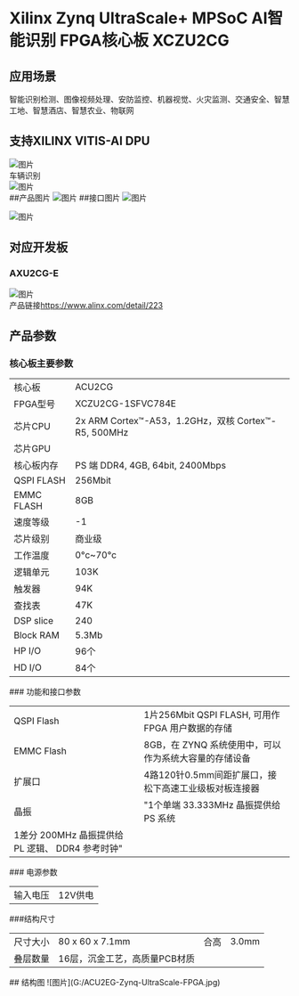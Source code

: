 # Xilinx Zynq UltraScale+ MPSoC AI智能识别 FPGA核心板 XCZU2CG
## 应用场景
智能识别检测、图像视频处理、安防监控、机器视觉、火灾监测、交通安全、智慧工地、智慧酒店、智慧农业、物联网   
## 支持XILINX VITIS-AI DPU  
![图片](G:/AI-2.jpg)   
车辆识别  
![图片](G:/AI-3.jpg)   
##产品图片
![图片](G:/ACU2CG.jpg) 
##接口图片
![图片](G:/1665212823906926.jpg)
    
![图片](G:/ACU2CG3EGCN2.jpg)  
## 对应开发板
### AXU2CG-E
![图片](G:/AXU3EG-750.jpg)    
产品链接<https://www.alinx.com/detail/223>

## 产品参数
### 核心板主要参数
<table>
    <tr>
        <td>核心板</td>
        <td>ACU2CG</td>
    </tr>
    <tr>
        <td>FPGA型号</td>
        <td>XCZU2CG-1SFVC784E</td>
    </tr>
    <tr>
        <td>芯片CPU</td>
        <td>2x ARM Cortex™-A53，1.2GHz，双核 Cortex™-R5, 500MHz</td>
    </tr>
    <tr>
        <td>芯片GPU</td>
        <td></td>
    </tr>
    <tr>
        <td>核心板内存</td>
        <td>PS 端 DDR4, 4GB, 64bit, 2400Mbps</td>
    </tr>
    <tr>
        <td>QSPI FLASH</td>
        <td>256Mbit</td>
    </tr>
    <tr>
        <td>EMMC FLASH</td>
        <td>8GB</td>
    </tr>
    <tr>
        <td>速度等级</td>
        <td>-1</td>
    </tr>
    <tr>
        <td>芯片级别</td>
        <td>商业级</td>
    </tr>
    <tr>
        <td>工作温度</td>
        <td>0°c~70°c</td>
    </tr>
    <tr>
        <td>逻辑单元</td>
        <td>103K</td>
    </tr>
    <tr>
        <td>触发器</td>
        <td>94K</td>
    </tr>
    <tr>
        <td>查找表</td>
        <td>47K</td>
    </tr>
    <tr>
        <td>DSP slice</td>
        <td>240</td>
    </tr>
    <tr>
        <td>Block RAM</td>
        <td>5.3Mb</td>
    </tr>
    <tr>
        <td>HP I/O</td>
        <td>96个</td>
    </tr>
    <tr>
        <td>HD I/O</td>
        <td>84个</td>
    </tr>
</table>                                           
### 功能和接口参数
<table>
    <tr>
        <td>QSPI Flash</td>
        <td>1片256Mbit QSPI FLASH, 可用作 FPGA 用户数据的存储</td>
    </tr>
    <tr>
        <td>EMMC Flash</td>
        <td>8GB，在 ZYNQ 系统使用中，可以作为系统大容量的存储设备</td>
    </tr>
    <tr>
        <td>扩展口</td>
        <td>4路120针0.5mm间距扩展口，接松下高速工业级板对板连接器</td>
    </tr>
    <tr>
        <td>晶振</td>
        <td>"1个单端 33.333MHz 晶振提供给 PS 系统</td>
    </tr>
    <tr>
        <td>1差分 200MHz 晶振提供给 PL 逻辑、 DDR4 参考时钟"</td>
    </tr>
</table>
### 电源参数
<table>
    <tr>
        <td>输入电压</td>
        <td>12V供电</td>
    </tr>
</table>
###结构尺寸
<table>
    <tr>
        <td>尺寸大小</td>
        <td>80 x 60 x 7.1mm</td>
        <td>合高</td>
        <td>3.0mm</td>
    </tr>
    <tr>
        <td>叠层数量</td>
        <td>16层，沉金工艺，高质量PCB材质</td>
    </tr>
</table>
## 结构图
![图片](G:/ACU2EG-Zynq-UltraScale-FPGA.jpg)


